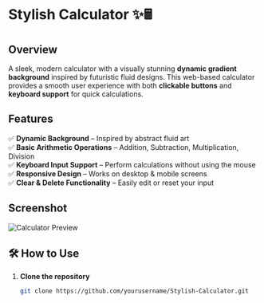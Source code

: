 # Stylish Calculator ✨🖩

## Overview
A sleek, modern calculator with a visually stunning **dynamic gradient background** inspired by futuristic fluid designs. This web-based calculator provides a smooth user experience with both **clickable buttons** and **keyboard support** for quick calculations.

## Features
✅ **Dynamic Background** – Inspired by abstract fluid art  
✅ **Basic Arithmetic Operations** – Addition, Subtraction, Multiplication, Division  
✅ **Keyboard Input Support** – Perform calculations without using the mouse  
✅ **Responsive Design** – Works on desktop & mobile screens  
✅ **Clear & Delete Functionality** – Easily edit or reset your input  

##  Screenshot  
![Calculator Preview](image.png)  

## 🛠️ How to Use  
1. **Clone the repository**  
   ```sh
   git clone https://github.com/yourusername/Stylish-Calculator.git
